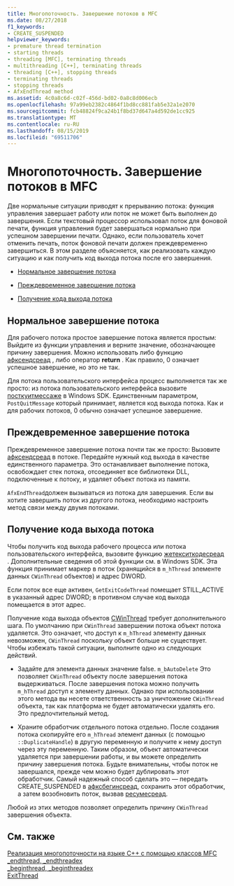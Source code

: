 ```yaml
---
title: Многопоточность. Завершение потоков в MFC
ms.date: 08/27/2018
f1_keywords:
- CREATE_SUSPENDED
helpviewer_keywords:
- premature thread termination
- starting threads
- threading [MFC], terminating threads
- multithreading [C++], terminating threads
- threading [C++], stopping threads
- terminating threads
- stopping threads
- AfxEndThread method
ms.assetid: 4c0a8c6d-c02f-456d-bd02-0a8c8d006ecb
ms.openlocfilehash: 97a99eb2382c4864f1bd8cc881fab5e32a1e2070
ms.sourcegitcommit: fcb48824f9ca24b1f8bd37d647a4d592de1cc925
ms.translationtype: MT
ms.contentlocale: ru-RU
ms.lasthandoff: 08/15/2019
ms.locfileid: "69511706"
---
```

# <a name="multithreading-terminating-threads-in-mfc"></a>Многопоточность. Завершение потоков в MFC

Две нормальные ситуации приводят к прерыванию потока: функция управления завершает работу или поток не может быть выполнен до завершения. Если текстовый процессор использовал поток для фоновой печати, функция управления будет завершаться нормально при успешном завершении печати. Однако, если пользователь хочет отменить печать, поток фоновой печати должен преждевременно завершиться. В этом разделе объясняется, как реализовать каждую ситуацию и как получить код выхода потока после его завершения.

- [Нормальное завершение потока](#_core_normal_thread_termination)

- [Преждевременное завершение потока](#_core_premature_thread_termination)

- [Получение кода выхода потока](#_core_retrieving_the_exit_code_of_a_thread)

##  <a name="_core_normal_thread_termination"></a>Нормальное завершение потока

Для рабочего потока простое завершение потока является простым: Выйдите из функции управления и верните значение, обозначающее причину завершения. Можно использовать либо функцию [афксендсреад](../mfc/reference/application-information-and-management.md#afxendthread) , либо оператор **return** . Как правило, 0 означает успешное завершение, но это не так.

Для потока пользовательского интерфейса процесс выполняется так же просто: из потока пользовательского интерфейса вызовите [посткуитмессаже](/windows/win32/api/winuser/nf-winuser-postquitmessage) в Windows SDK. Единственным параметром, `PostQuitMessage` который принимает, является код выхода потока. Как и для рабочих потоков, 0 обычно означает успешное завершение.

##  <a name="_core_premature_thread_termination"></a>Преждевременное завершение потока

Преждевременное завершение потока почти так же просто: Вызовите [афксендсреад](../mfc/reference/application-information-and-management.md#afxendthread) в потоке. Передайте нужный код выхода в качестве единственного параметра. Это останавливает выполнение потока, освобождает стек потока, отсоединяет все библиотеки DLL, подключенные к потоку, и удаляет объект потока из памяти.

`AfxEndThread`должен вызываться из потока для завершения. Если вы хотите завершить поток из другого потока, необходимо настроить метод связи между двумя потоками.

##  <a name="_core_retrieving_the_exit_code_of_a_thread"></a>Получение кода выхода потока

Чтобы получить код выхода рабочего процесса или потока пользовательского интерфейса, вызовите функцию [жетекситкодесреад](/windows/win32/api/processthreadsapi/nf-processthreadsapi-getexitcodethread) . Дополнительные сведения об этой функции см. в Windows SDK. Эта функция принимает маркер в поток (хранящийся в `m_hThread` элементе данных `CWinThread` объектов) и адрес DWORD.

Если поток все еще активен, `GetExitCodeThread` помещает STILL_ACTIVE в указанный адрес DWORD; в противном случае код выхода помещается в этот адрес.

Получение кода выхода объектов [CWinThread](../mfc/reference/cwinthread-class.md) требует дополнительного шага. По умолчанию при `CWinThread` завершении потока объект потока удаляется. Это означает, что доступ к `m_hThread` элементу данных невозможен, `CWinThread` поскольку объект больше не существует. Чтобы избежать такой ситуации, выполните одно из следующих действий.

- Задайте для элемента данных значение false. `m_bAutoDelete` Это позволяет `CWinThread` объекту после завершения потока выдерживаться. После завершения потока можно получить `m_hThread` доступ к элементу данных. Однако при использовании этого метода вы несете ответственность за уничтожение `CWinThread` объекта, так как платформа не будет автоматически удалять его. Это предпочтительный метод.

- Храните обработчик отдельного потока отдельно. После создания потока скопируйте его `m_hThread` элемент данных (с помощью `::DuplicateHandle`) в другую переменную и получите к нему доступ через эту переменную. Таким образом, объект автоматически удаляется при завершении работы, и вы можете определить причину завершения потока. Будьте внимательны, чтобы поток не завершался, прежде чем можно будет дублировать этот обработчик. Самый надежный способ сделать это — передать CREATE_SUSPENDED в [афксбегинсреад](../mfc/reference/application-information-and-management.md#afxbeginthread), сохранить этот обработчик, а затем возобновить поток, вызвав [ресумесреад](../mfc/reference/cwinthread-class.md#resumethread).

Любой из этих методов позволяет определить причину `CWinThread` завершения объекта.

## <a name="see-also"></a>См. также

[Реализация многопоточности на языке C++ с помощью классов MFC](multithreading-with-cpp-and-mfc.md)<br/>
[_endthread, _endthreadex](../c-runtime-library/reference/endthread-endthreadex.md)<br/>
[_beginthread, _beginthreadex](../c-runtime-library/reference/beginthread-beginthreadex.md)<br/>
[ExitThread](/windows/win32/api/processthreadsapi/nf-processthreadsapi-exitthread)

